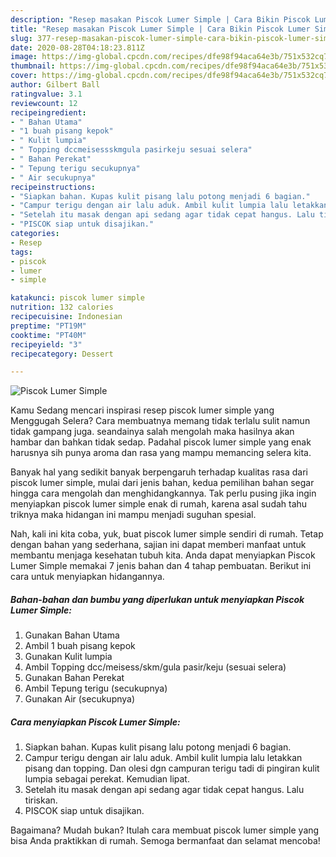 ```yaml
---
description: "Resep masakan Piscok Lumer Simple | Cara Bikin Piscok Lumer Simple Yang Mudah Dan Praktis"
title: "Resep masakan Piscok Lumer Simple | Cara Bikin Piscok Lumer Simple Yang Mudah Dan Praktis"
slug: 377-resep-masakan-piscok-lumer-simple-cara-bikin-piscok-lumer-simple-yang-mudah-dan-praktis
date: 2020-08-28T04:18:23.811Z
image: https://img-global.cpcdn.com/recipes/dfe98f94aca64e3b/751x532cq70/piscok-lumer-simple-foto-resep-utama.jpg
thumbnail: https://img-global.cpcdn.com/recipes/dfe98f94aca64e3b/751x532cq70/piscok-lumer-simple-foto-resep-utama.jpg
cover: https://img-global.cpcdn.com/recipes/dfe98f94aca64e3b/751x532cq70/piscok-lumer-simple-foto-resep-utama.jpg
author: Gilbert Ball
ratingvalue: 3.1
reviewcount: 12
recipeingredient:
- " Bahan Utama"
- "1 buah pisang kepok"
- " Kulit lumpia"
- " Topping dccmeisessskmgula pasirkeju sesuai selera"
- " Bahan Perekat"
- " Tepung terigu secukupnya"
- " Air secukupnya"
recipeinstructions:
- "Siapkan bahan. Kupas kulit pisang lalu potong menjadi 6 bagian."
- "Campur terigu dengan air lalu aduk. Ambil kulit lumpia lalu letakkan pisang dan topping. Dan olesi dgn campuran terigu tadi di pingiran kulit lumpia sebagai perekat. Kemudian lipat."
- "Setelah itu masak dengan api sedang agar tidak cepat hangus. Lalu tiriskan."
- "PISCOK siap untuk disajikan."
categories:
- Resep
tags:
- piscok
- lumer
- simple

katakunci: piscok lumer simple 
nutrition: 132 calories
recipecuisine: Indonesian
preptime: "PT19M"
cooktime: "PT40M"
recipeyield: "3"
recipecategory: Dessert

---
```



![Piscok Lumer Simple](https://img-global.cpcdn.com/recipes/dfe98f94aca64e3b/751x532cq70/piscok-lumer-simple-foto-resep-utama.jpg)

Kamu Sedang mencari inspirasi resep piscok lumer simple yang Menggugah Selera? Cara membuatnya memang tidak terlalu sulit namun tidak gampang juga. seandainya salah mengolah maka hasilnya akan hambar dan bahkan tidak sedap. Padahal piscok lumer simple yang enak harusnya sih punya aroma dan rasa yang mampu memancing selera kita.



Banyak hal yang sedikit banyak berpengaruh terhadap kualitas rasa dari piscok lumer simple, mulai dari jenis bahan, kedua pemilihan bahan segar hingga cara mengolah dan menghidangkannya. Tak perlu pusing jika ingin menyiapkan piscok lumer simple enak di rumah, karena asal sudah tahu triknya maka hidangan ini mampu menjadi suguhan spesial.


Nah, kali ini kita coba, yuk, buat piscok lumer simple sendiri di rumah. Tetap dengan bahan yang sederhana, sajian ini dapat memberi manfaat untuk membantu menjaga kesehatan tubuh kita. Anda dapat menyiapkan Piscok Lumer Simple memakai 7 jenis bahan dan 4 tahap pembuatan. Berikut ini cara untuk menyiapkan hidangannya.

<!--inarticleads1-->

##### Bahan-bahan dan bumbu yang diperlukan untuk menyiapkan Piscok Lumer Simple:

1. Gunakan  Bahan Utama
1. Ambil 1 buah pisang kepok
1. Gunakan  Kulit lumpia
1. Ambil  Topping dcc/meisess/skm/gula pasir/keju (sesuai selera)
1. Gunakan  Bahan Perekat
1. Ambil  Tepung terigu (secukupnya)
1. Gunakan  Air (secukupnya)




<!--inarticleads2-->

##### Cara menyiapkan Piscok Lumer Simple:

1. Siapkan bahan. Kupas kulit pisang lalu potong menjadi 6 bagian.
1. Campur terigu dengan air lalu aduk. Ambil kulit lumpia lalu letakkan pisang dan topping. Dan olesi dgn campuran terigu tadi di pingiran kulit lumpia sebagai perekat. Kemudian lipat.
1. Setelah itu masak dengan api sedang agar tidak cepat hangus. Lalu tiriskan.
1. PISCOK siap untuk disajikan.




Bagaimana? Mudah bukan? Itulah cara membuat piscok lumer simple yang bisa Anda praktikkan di rumah. Semoga bermanfaat dan selamat mencoba!
